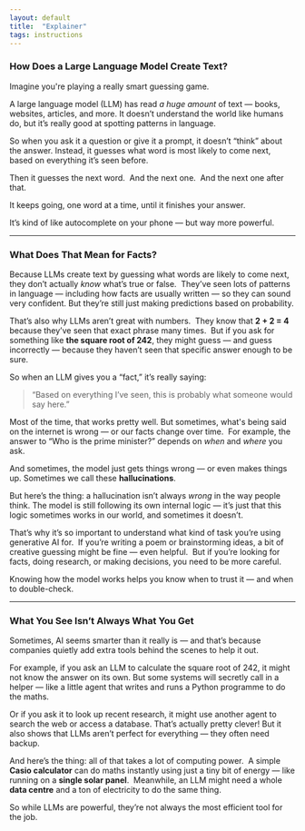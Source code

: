 ```yaml
---
layout: default
title:  "Explainer"
tags: instructions
---
```

### How Does a Large Language Model Create Text?

Imagine you're playing a really smart guessing game.

A large language model (LLM) has read *a huge amount* of text — books, websites, articles, and more. It doesn’t understand the world like humans do, but it’s really good at spotting patterns in language.

So when you ask it a question or give it a prompt, it doesn’t “think” about the answer. Instead, it guesses what word is most likely to come next, based on everything it’s seen before.

Then it guesses the next word.  
And the next one.  
And the next one after that.

It keeps going, one word at a time, until it finishes your answer.

It’s kind of like autocomplete on your phone — but way more powerful.

---

### What Does That Mean for Facts?

Because LLMs create text by guessing what words are likely to come next, they don’t actually *know* what’s true or false.  
They’ve seen lots of patterns in language — including how facts are usually written — so they can sound very confident. But they’re still just making predictions based on probability.

That’s also why LLMs aren’t great with numbers.  
They know that **2 + 2 = 4** because they’ve seen that exact phrase many times.  
But if you ask for something like **the square root of 242**, they might guess — and guess incorrectly — because they haven’t seen that specific answer enough to be sure.

So when an LLM gives you a “fact,” it’s really saying:  
> “Based on everything I’ve seen, this is probably what someone would say here.”

Most of the time, that works pretty well. But sometimes, what's being said on the internet is wrong — or our facts change over time.  
For example, the answer to “Who is the prime minister?” depends on *when* and *where* you ask.

And sometimes, the model just gets things wrong — or even makes things up. Sometimes we call these **hallucinations**.

But here’s the thing: a hallucination isn’t always *wrong* in the way people think. The model is still following its own internal logic — it’s just that this logic sometimes works in our world, and sometimes it doesn’t.

That’s why it’s so important to understand what kind of task you’re using generative AI for.  
If you’re writing a poem or brainstorming ideas, a bit of creative guessing might be fine — even helpful.  
But if you’re looking for facts, doing research, or making decisions, you need to be more careful.

Knowing how the model works helps you know when to trust it — and when to double-check.

---

### What You See Isn’t Always What You Get

Sometimes, AI seems smarter than it really is — and that’s because companies quietly add extra tools behind the scenes to help it out.

For example, if you ask an LLM to calculate the square root of 242, it might not know the answer on its own. But some systems will secretly call in a helper — like a little agent that writes and runs a Python programme to do the maths.

Or if you ask it to look up recent research, it might use another agent to search the web or access a database. That’s actually pretty clever! But it also shows that LLMs aren’t perfect for everything — they often need backup.

And here’s the thing: all of that takes a lot of computing power.  
A simple **Casio calculator** can do maths instantly using just a tiny bit of energy — like running on a **single solar panel**.  
Meanwhile, an LLM might need a whole **data centre** and a ton of electricity to do the same thing.

So while LLMs are powerful, they’re not always the most efficient tool for the job.
